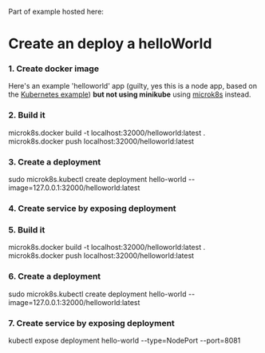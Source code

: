 Part of example hosted here:

# Create an deploy a helloWorld

### 1. Create docker image

Here's an example 'helloworld' app (guilty, yes this is a node app, based on the [Kubernetes example](https://kubernetes.io/docs/tutorials/hello-minikube/)) **but not using minikube** using [microk8s](https://tutorials.ubuntu.com/tutorial/install-a-local-kubernetes-with-microk8) instead. 

### 2. Build it
microk8s.docker build -t localhost:32000/helloworld:latest .
microk8s.docker push localhost:32000/helloworld:latest

### 3. Create a deployment
sudo microk8s.kubectl create deployment hello-world --image=127.0.0.1:32000/helloworld:latest

### 4. Create service by exposing deployment

### 5. Build it
microk8s.docker build -t localhost:32000/helloworld:latest .
microk8s.docker push localhost:32000/helloworld:latest

### 6. Create a deployment
sudo microk8s.kubectl create deployment hello-world --image=127.0.0.1:32000/helloworld:latest

### 7. Create service by exposing deployment

kubectl expose deployment hello-world --type=NodePort --port=8081
